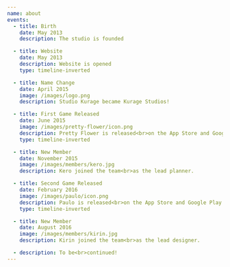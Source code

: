 ```yaml
---
name: about
events:
  - title: Birth
    date: May 2013
    description: The studio is founded

  - title: Website
    date: May 2013
    description: Website is opened
    type: timeline-inverted

  - title: Name Change
    date: April 2015
    image: /images/logo.png
    description: Studio Kurage became Kurage Studios!

  - title: First Game Released
    date: June 2015
    image: /images/pretty-flower/icon.png
    description: Pretty Flower is released<br>on the App Store and Google Play
    type: timeline-inverted

  - title: New Member
    date: November 2015
    image: /images/members/kero.jpg
    description: Kero joined the team<br>as the lead planner.

  - title: Second Game Released
    date: February 2016
    image: /images/paulo/icon.png
    description: Paulo is released<br>on the App Store and Google Play
    type: timeline-inverted

  - title: New Member
    date: August 2016
    image: /images/members/kirin.jpg
    description: Kirin joined the team<br>as the lead designer.

  - description: To be<br>continued!
---
```

